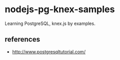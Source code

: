 # nodejs-pg-knex-samples

Learning PostgreSQL, knex.js by examples.

## references

- http://www.postgresqltutorial.com/
